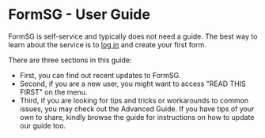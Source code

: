 # FormSG - User Guide

FormSG is self-service and typically does not need a guide. The best way to learn about the service is to [log in](https://form.gov.sg/#!/signin) and create your first form. 

There are three sections in this guide:
- First, you can find out recent updates to FormSG. 
- Second, if you are a new user, you might want to access "READ THIS FIRST" on the menu.
- Third, if you are looking for tips and tricks or workarounds to common issues, you may check out the Advanced Guide. If you have tips of your own to share, kindly browse the guide for instructions on how to update our guide too.
